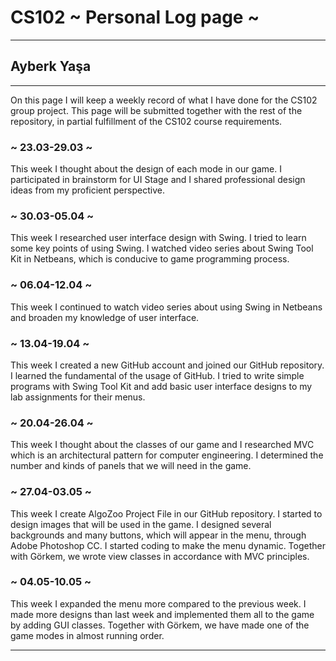# CS102 ~ Personal Log page ~
****
## Ayberk Yaşa
****

On this page I will keep a weekly record of what I have done for the CS102 group project. This page will be submitted together with the rest of the repository, in partial fulfillment of the CS102 course requirements.

### ~ 23.03-29.03 ~
This week I thought about the design of each mode in our game. I participated in brainstorm for UI Stage and I shared professional design ideas from my proficient perspective.

### ~ 30.03-05.04 ~
This week I researched user interface design with Swing. I tried to learn some key points of using Swing. I watched video series about Swing Tool Kit in Netbeans, which is conducive to game programming process.

### ~ 06.04-12.04 ~
This week I continued to watch video series about using Swing in Netbeans and broaden my knowledge of user interface.

### ~ 13.04-19.04 ~
This week I created a new GitHub account and joined our GitHub repository. I learned the fundamental of the usage of GitHub. I tried to write simple programs with Swing Tool Kit and add basic user interface designs to my lab assignments for their menus.

### ~ 20.04-26.04 ~
This week I thought about the classes of our game and I researched MVC which is an architectural pattern for computer engineering. I determined the number and kinds of panels that we will need in the game.

### ~ 27.04-03.05 ~
This week I create AlgoZoo Project File in our GitHub repository. I started to design images that will be used in the game. I designed several backgrounds and many buttons, which will appear in the menu, through Adobe Photoshop CC. I started coding to make the menu dynamic. Together with Görkem, we wrote view classes in accordance with MVC principles.

### ~ 04.05-10.05 ~
This week I expanded the menu more compared to the previous week. I made more designs than last week and implemented them all to the game by adding GUI classes. Together with Görkem, we have made one of the game modes in almost running order.

****